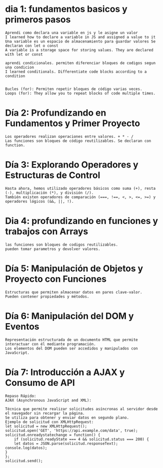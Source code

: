 # dia 1: fundamentos basicos y primeros pasos 
    Aprendi como declara una variable en js y le asigne un valor 
    I learned how to declare a variable in JS and assigned a value to it
    Una variable es un espacio de almacenamiento para guardar valores Se declaran con let o const
    A variable is a storage space for storing values. They are declared with let or const

    aprendi condicionales. permiten diferenciar bloques de codigos segun una condicion
    I learned conditionals. Differentiate code blocks according to a condition


    Bucles (for): Permiten repetir bloques de código varias veces.
    Loops (for): They allow you to repeat blocks of code multiple times.

# Día 2: Profundizando en Fundamentos y Primer Proyecto

    Los operadores realizan operaciones entre valores. + * - /
    Las funciones son bloques de código reutilizables. Se declaran con function.
    
#  Día 3: Explorando Operadores y Estructuras de Control

    Hasta ahora, hemos utilizado operadores básicos como suma (+), resta (-), multiplicación (*), y división (/).
    También existen operadores de comparación (===, !==, <, >, <=, >=) y operadores lógicos (&&, ||, !).

#  Dia 4: profundizando en funciones y trabajos con Arrays

    las funciones son bloques de codigos reutilizables.
    pueden tomar parametros y devolver valores.

#  Día 5: Manipulación de Objetos y Proyecto con Funciones

    Estructuras que permiten almacenar datos en pares clave-valor.
    Pueden contener propiedades y métodos.

#  Día 6: Manipulación del DOM y Eventos

    Representación estructurada de un documento HTML que permite interactuar con él mediante programación.
    Los elementos del DOM pueden ser accedidos y manipulados con JavaScript.


#   Día 7: Introducción a AJAX y Consumo de API
    Repaso Rápido:
    AJAX (Asynchronous JavaScript and XML):

    Técnica que permite realizar solicitudes asíncronas al servidor desde el navegador sin recargar la página.
    Se utiliza para obtener y enviar datos en segundo plano.
    Ejemplo de solicitud con XMLHttpRequest:
    let solicitud = new XMLHttpRequest();
    solicitud.open('GET', 'https://api.example.com/data', true);
    solicitud.onreadystatechange = function() {
        if (solicitud.readyState === 4 && solicitud.status === 200) {
        let datos = JSON.parse(solicitud.responseText);
    console.log(datos);
    }
    };
    solicitud.send();
